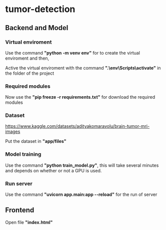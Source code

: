 # tumor-detection

## Backend and Model

### Virtual enviroment

Use the command **"python -m venv env"** for to create the virtual enviroment and then,

Active the virtual enviroment with the command **".\env\Scripts\activate"** in the folder of the project

### Required modules

Now use the **"pip freeze -r requirements.txt"** for download the required modules

### Dataset

https://www.kaggle.com/datasets/adityakomaravolu/brain-tumor-mri-images

Put the dataset in **"app/files"**

### Model training

Use the command **"python train_model.py"**, this will take several minutes and depends on whether or not a GPU is used.

### Run server

Use the command **"uvicorn app.main:app --reload"** for the run of server

## Frontend

Open file **"index.html"**
